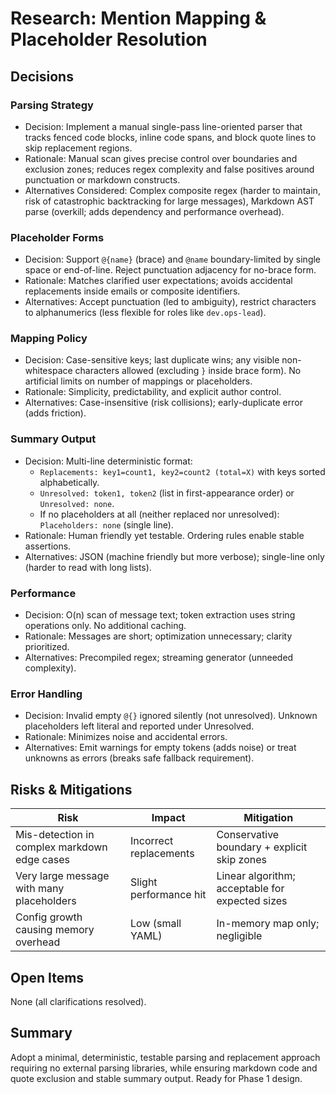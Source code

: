 # Research: Mention Mapping & Placeholder Resolution

## Decisions

### Parsing Strategy

- Decision: Implement a manual single-pass line-oriented parser that tracks fenced code blocks, inline code spans, and block quote lines to skip replacement regions.
- Rationale: Manual scan gives precise control over boundaries and exclusion zones; reduces regex complexity and false positives around punctuation or markdown constructs.
- Alternatives Considered: Complex composite regex (harder to maintain, risk of catastrophic backtracking for large messages), Markdown AST parse (overkill; adds dependency and performance overhead).

### Placeholder Forms

- Decision: Support `@{name}` (brace) and `@name` boundary-limited by single space or end-of-line. Reject punctuation adjacency for no-brace form.
- Rationale: Matches clarified user expectations; avoids accidental replacements inside emails or composite identifiers.
- Alternatives: Accept punctuation (led to ambiguity), restrict characters to alphanumerics (less flexible for roles like `dev.ops-lead`).

### Mapping Policy

- Decision: Case-sensitive keys; last duplicate wins; any visible non-whitespace characters allowed (excluding `}` inside brace form). No artificial limits on number of mappings or placeholders.
- Rationale: Simplicity, predictability, and explicit author control.
- Alternatives: Case-insensitive (risk collisions); early-duplicate error (adds friction).

### Summary Output

- Decision: Multi-line deterministic format:
  - `Replacements: key1=count1, key2=count2 (total=X)` with keys sorted alphabetically.
  - `Unresolved: token1, token2` (list in first-appearance order) or `Unresolved: none`.
  - If no placeholders at all (neither replaced nor unresolved): `Placeholders: none` (single line).
- Rationale: Human friendly yet testable. Ordering rules enable stable assertions.
- Alternatives: JSON (machine friendly but more verbose); single-line only (harder to read with long lists).

### Performance

- Decision: O(n) scan of message text; token extraction uses string operations only. No additional caching.
- Rationale: Messages are short; optimization unnecessary; clarity prioritized.
- Alternatives: Precompiled regex; streaming generator (unneeded complexity).

### Error Handling

- Decision: Invalid empty `@{}` ignored silently (not unresolved). Unknown placeholders left literal and reported under Unresolved.
- Rationale: Minimizes noise and accidental errors.
- Alternatives: Emit warnings for empty tokens (adds noise) or treat unknowns as errors (breaks safe fallback requirement).

## Risks & Mitigations

| Risk                                         | Impact                 | Mitigation                                      |
| -------------------------------------------- | ---------------------- | ----------------------------------------------- |
| Mis-detection in complex markdown edge cases | Incorrect replacements | Conservative boundary + explicit skip zones     |
| Very large message with many placeholders    | Slight performance hit | Linear algorithm; acceptable for expected sizes |
| Config growth causing memory overhead        | Low (small YAML)       | In-memory map only; negligible                  |

## Open Items

None (all clarifications resolved).

## Summary

Adopt a minimal, deterministic, testable parsing and replacement approach requiring no external parsing libraries, while ensuring markdown code and quote exclusion and stable summary output. Ready for Phase 1 design.
